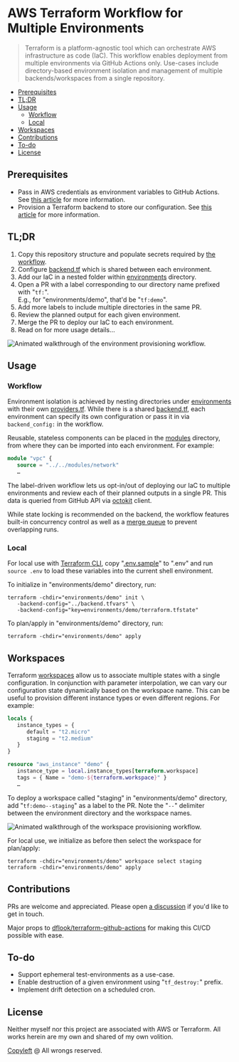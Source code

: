 # AWS Terraform Workflow for Multiple Environments

> Terraform is a platform-agnostic tool which can orchestrate AWS infrastructure as code (IaC). This workflow enables deployment from multiple environments via GitHub Actions only. Use-cases include directory-based environment isolation and management of multiple backends/workspaces from a single repository.

- [Prerequisites](#prerequisites)
- [TL;DR](#tldr)
- [Usage](#usage)
  - [Workflow](#workflow)
  - [Local](#local)
- [Workspaces](#workspaces)
- [Contributions](#contributions)
- [To-do](#to-do)
- [License](#license)

## Prerequisites

- Pass in AWS credentials as environment variables to GitHub Actions. See [this article](https://docs.aws.amazon.com/cli/latest/userguide/cli-configure-envvars) for more information.
- Provision a Terraform backend to store our configuration. See [this article](https://developer.hashicorp.com/terraform/language/settings/backends/configuration) for more information.

## TL;DR

1. Copy this repository structure and populate secrets required by [the workflow](.github/workflows/terraform.yml).
1. Configure [backend.tf](environments/backend.tfvars) which is shared between each environment.
1. Add our IaC in a nested folder within [environments](environments) directory.
1. Open a PR with a label corresponding to our directory name prefixed with "`tf:`".<br>
   E.g., for "environments/demo", that'd be "`tf:demo`".
1. Add more labels to include multiple directories in the same PR.
1. Review the planned output for each given environment.
1. Merge the PR to deploy our IaC to each environment.
1. Read on for more usage details…

![Animated walkthrough of the environment provisioning workflow.](https://i.imgur.com/UTOGeAu.png 'Animated walkthrough of the environment provisioning workflow.')

## Usage

### Workflow

Environment isolation is achieved by nesting directories under [environments](environments) with their own [providers.tf](environments/demo/providers.tf). While there is a shared [backend.tf](environments/backend.tfvars), each environment can specify its own configuration or pass it in via `backend_config:` in the workflow.

Reusable, stateless components can be placed in the [modules](modules/) directory, from where they can be imported into each environment. For example:

```terraform
module "vpc" {
   source = "../../modules/network"
   …
```

The label-driven workflow lets us opt-in/out of deploying our IaC to multiple environments and review each of their planned outputs in a single PR. This data is queried from GitHub API via [octokit](https://octokit.github.io/rest.js/v18#issues-list-labels-on-issue) client.

While state locking is recommended on the backend, the workflow features built-in concurrency control as well as a [merge queue](https://docs.github.com/en/pull-requests/collaborating-with-pull-requests/incorporating-changes-from-a-pull-request/merging-a-pull-request-with-a-merge-queue) to prevent overlapping runs.

### Local

For local use with [Terraform CLI](https://developer.hashicorp.com/terraform/downloads), copy "[.env.sample](.env.sample)" to ".env" and run `source .env` to load these variables into the current shell environment.

To initialize in "environments/demo" directory, run:

```shell
terraform -chdir="environments/demo" init \
   -backend-config="../backend.tfvars" \
   -backend-config="key=environments/demo/terraform.tfstate"
```

To plan/apply in "environments/demo" directory, run:

```shell
terraform -chdir="environments/demo" apply
```

## Workspaces

Terraform [workspaces](https://developer.hashicorp.com/terraform/language/state/workspaces) allow us to associate multiple states with a single configuration. In conjunction with parameter interpolation, we can vary our configuration state dynamically based on the workspace name. This can be useful to provision different instance types or even different regions. For example:

```terraform
locals {
   instance_types = {
      default = "t2.micro"
      staging = "t2.medium"
   }
}

resource "aws_instance" "demo" {
   instance_type = local.instance_types[terraform.workspace]
   tags = { Name = "demo-${terraform.workspace}" }
   …
```

To deploy a workspace called "staging" in "environments/demo" directory, add "`tf:demo--staging`" as a label to the PR. Note the "`--`" delimiter between the environment directory and the workspace names.

![Animated walkthrough of the workspace provisioning workflow.](https://i.imgur.com/d8TMKzE.png 'Animated walkthrough of the workspace provisioning workflow.')

For local use, we initialize as before then select the workspace for plan/apply:

```shell
terraform -chdir="environments/demo" workspace select staging
terraform -chdir="environments/demo" apply
```

## Contributions

PRs are welcome and appreciated. Please open [a discussion](https://github.com/rdhar/aws-terraform-multiple-environments/discussions) if you'd like to get in touch.

Major props to [dflook/terraform-github-actions](https://github.com/dflook/terraform-github-actions) for making this CI/CD possible with ease.

## To-do

- Support ephemeral test-environments as a use-case.
- Enable destruction of a given environment using "`tf_destroy:`" prefix.
- Implement drift detection on a scheduled cron.

## License

Neither myself nor this project are associated with AWS or Terraform. All works herein are my own and shared of my own volition.

[Copyleft](LICENSE) @ All wrongs reserved.
